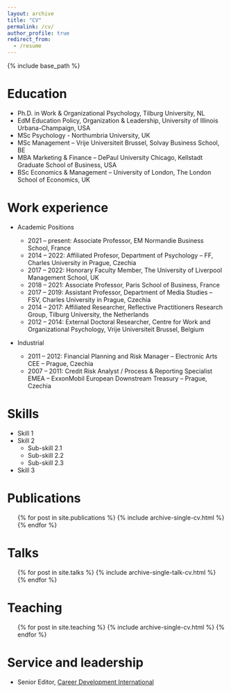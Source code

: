 ```yaml
---
layout: archive
title: "CV"
permalink: /cv/
author_profile: true
redirect_from:
  - /resume
---
```


{% include base_path %}

Education
======
* Ph.D. in Work & Organizational Psychology, Tilburg University, NL
* EdM Education Policy, Organization & Leadership, University of Illinois Urbana-Champaign, USA
* MSc Psychology - Northumbria University, UK
* MSc Management – Vrije Universiteit Brussel, Solvay Business School, BE
* MBA Marketing & Finance – DePaul University Chicago, Kellstadt Graduate School of Business, USA
* BSc Economics & Management – University of London, The London School of Economics, UK

Work experience
======
* Academic Positions
  * 2021 – present: Associate Professor, EM Normandie Business School, France
  * 2014 – 2022: Affiliated Profesor, Department of Psychology – FF, Charles University in Prague, Czechia
  * 2017 – 2022: Honorary Faculty Member, The University of Liverpool Management School, UK
  * 2018 – 2021: Associate Professor, Paris School of Business, France
  * 2017 – 2019: Assistant Professor, Department of Media Studies – FSV, Charles University in Prague, Czechia
  * 2014 – 2017: Affiliated Researcher, Reflective Practitioners Research Group, Tilburg University, the Netherlands
  * 2012 – 2014: External Doctoral Researcher, Centre for Work and Organizational Psychology, Vrije Universiteit Brussel, Belgium

* Industrial
  * 2011 – 2012: Financial Planning and Risk Manager – Electronic Arts CEE – Prague, Czechia
  * 2007 – 2011: Credit Risk Analyst / Process & Reporting Specialist EMEA – ExxonMobil European Downstream Treasury – Prague, Czechia
    
Skills
======
* Skill 1
* Skill 2
  * Sub-skill 2.1
  * Sub-skill 2.2
  * Sub-skill 2.3
* Skill 3

Publications
======
  <ul>{% for post in site.publications %}
    {% include archive-single-cv.html %}
  {% endfor %}</ul>
  
Talks
======
  <ul>{% for post in site.talks %}
    {% include archive-single-talk-cv.html %}
  {% endfor %}</ul>
  
Teaching
======
  <ul>{% for post in site.teaching %}
    {% include archive-single-cv.html %}
  {% endfor %}</ul>
  
Service and leadership
======
* Senior Editor, [Career Development International](https://www.emeraldgrouppublishing.com/journal/cdi)
